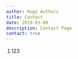 ```yaml
---
author: Hugo Authors
title: Contact
date: 2019-03-08
description: Contact Page
contact: true
---
```

１123